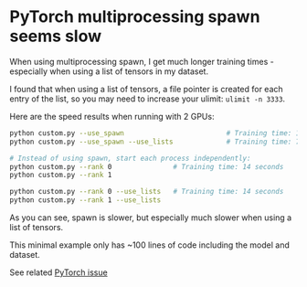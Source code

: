 # PyTorch multiprocessing spawn seems slow

When using multiprocessing spawn, I get much longer training times - especially when using a list of tensors in my dataset.

I found that when using a list of tensors, a file pointer is created for each entry of the list, so you may need to increase your ulimit: `ulimit -n 3333`.

Here are the speed results when running with 2 GPUs:

```bash
python custom.py --use_spawn                         # Training time: 17 seconds
python custom.py --use_spawn --use_lists             # Training time: 72 seconds (!)

# Instead of using spawn, start each process independently:
python custom.py --rank 0               # Training time: 14 seconds
python custom.py --rank 1

python custom.py --rank 0 --use_lists   # Training time: 14 seconds
python custom.py --rank 1 --use_lists
```

As you can see, spawn is slower, but especially much slower when using a list of tensors.

This minimal example only has ~100 lines of code including the model and dataset.

See related [PyTorch issue](https://github.com/pytorch/pytorch/issues/39443)
